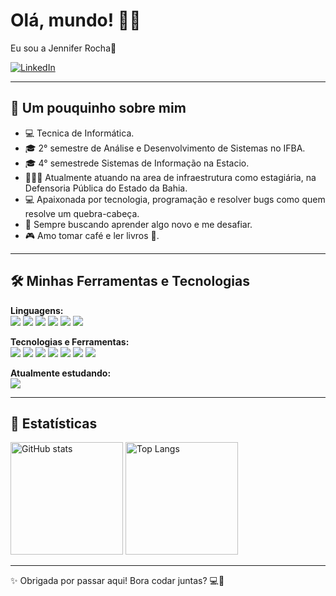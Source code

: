 # Olá, mundo! 🌸✨  
Eu sou a Jennifer Rocha🦋

[![LinkedIn](https://img.shields.io/badge/LinkedIn-RochaJennifer-ff69b4?style=for-the-badge&logo=linkedin&logoColor=white)](https://www.linkedin.com/in/jennifer-souza1)

---

## 🧠 Um pouquinho sobre mim

- 💻 Tecnica de Informática.
- 🎓 2° semestre de Análise e Desenvolvimento de Sistemas no IFBA.
- 🎓 4° semestrede Sistemas de Informação na Estacio.
- 👨🏽‍💼 Atualmente atuando na area de infraestrutura como estagiária, na Defensoria Pública do Estado da Bahia.
- 💻 Apaixonada por tecnologia, programação e resolver bugs como quem resolve um quebra-cabeça.
- 🌈 Sempre buscando aprender algo novo e me desafiar.
- 🎮 Amo tomar café e ler livros 🫶.

---

## 🛠️ Minhas Ferramentas e Tecnologias

<p>
  <strong>Linguagens:</strong><br>
  <img src="https://img.shields.io/badge/C-00599C?style=for-the-badge&logo=c&logoColor=white"/>
  <img src="https://img.shields.io/badge/HTML5-ff69b4?style=for-the-badge&logo=html5&logoColor=white"/>
  <img src="https://img.shields.io/badge/CSS3-db7093?style=for-the-badge&logo=css3&logoColor=white"/>
  <img src="https://img.shields.io/badge/JavaScript-ffc0cb?style=for-the-badge&logo=javascript&logoColor=black"/>
  <img src="https://img.shields.io/badge/Python-f8c8dc?style=for-the-badge&logo=python&logoColor=black"/>
  <img src="https://img.shields.io/badge/PHP-777BB4?style=for-the-badge&logo=php&logoColor=white"/>
</p>

<p>
  <strong>Tecnologias e Ferramentas:</strong><br>
  <img src="https://img.shields.io/badge/Windows-0078D6?style=for-the-badge&logo=windows&logoColor=white"/>
  <img src="https://img.shields.io/badge/Linux-FCC624?style=for-the-badge&logo=linux&logoColor=black"/>
  <img src="https://img.shields.io/badge/Git-F05032?style=for-the-badge&logo=git&logoColor=white"/>
  <img src="https://img.shields.io/badge/GitHub-181717?style=for-the-badge&logo=github&logoColor=white"/>
  <img src="https://img.shields.io/badge/SQLite-003B57?style=for-the-badge&logo=sqlite&logoColor=white"/>
  <img src="https://img.shields.io/badge/VS_Code-007ACC?style=for-the-badge&logo=visual-studio-code&logoColor=white"/>
  <img src="https://img.shields.io/badge/Figma-F24E1E?style=for-the-badge&logo=figma&logoColor=white"/>
</p>

<p>
  <strong>Atualmente estudando:</strong><br>
  <img src="https://img.shields.io/badge/Java-ED8B00?style=for-the-badge&logo=openjdk&logoColor=white"/>
</p>

---

## 💖 Estatísticas

<div>
  <img height="180em" src="https://github-readme-stats.vercel.app/api?username=RochaJennifer&show_icons=true&theme=rose_pine&rank_icon=github" alt="GitHub stats"/>
  <img height="180em" src="https://github-readme-stats.vercel.app/api/top-langs/?username=RochaJennifer&layout=donut&theme=rose_pine" alt="Top Langs"/>
</div>

---

✨ Obrigada por passar aqui! Bora codar juntas? 💻💜
